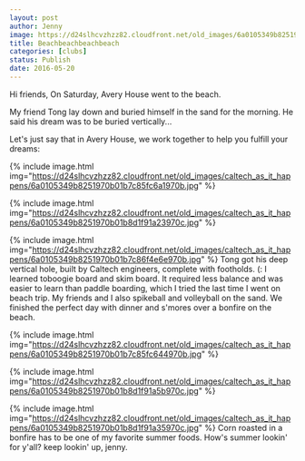 ```yaml
---
layout: post
author: Jenny
image: https://d24slhcvzhzz82.cloudfront.net/old_images/6a0105349b8251970b01b8d1e9a1cb970c-500wi.jpg
title: Beachbeachbeachbeach
categories: [clubs]
status: Publish
date: 2016-05-20
---
```



Hi friends,
On Saturday, Avery House went to the beach.

My friend Tong lay down and buried himself in the sand for the morning. He said his dream was to be buried vertically...

Let's just say that in Avery House, we work together to help you fulfill your dreams:


{% include image.html img="https://d24slhcvzhzz82.cloudfront.net/old_images/caltech_as_it_happens/6a0105349b8251970b01b7c85fc6a1970b.jpg" %}

{% include image.html img="https://d24slhcvzhzz82.cloudfront.net/old_images/caltech_as_it_happens/6a0105349b8251970b01b8d1f91a23970c.jpg" %}

{% include image.html img="https://d24slhcvzhzz82.cloudfront.net/old_images/caltech_as_it_happens/6a0105349b8251970b01b7c86f4e6e970b.jpg" %}
Tong got his deep vertical hole, built by Caltech engineers, complete with footholds. (:
I learned toboogie board and skim board. It required less balance and was easier to learn than paddle boarding, which I tried the last time I went on beach trip. My friends and I also spikeball and volleyball on the sand. We finished the perfect day with dinner and s'mores over a bonfire on the beach.


{% include image.html img="https://d24slhcvzhzz82.cloudfront.net/old_images/caltech_as_it_happens/6a0105349b8251970b01b7c85fc644970b.jpg" %}

{% include image.html img="https://d24slhcvzhzz82.cloudfront.net/old_images/caltech_as_it_happens/6a0105349b8251970b01b8d1f91a5b970c.jpg" %}

{% include image.html img="https://d24slhcvzhzz82.cloudfront.net/old_images/caltech_as_it_happens/6a0105349b8251970b01b8d1f91a35970c.jpg" %}
Corn roasted in a bonfire has to be one of my favorite summer foods. How's summer lookin' for y'all?
keep lookin' up,
jenny.

